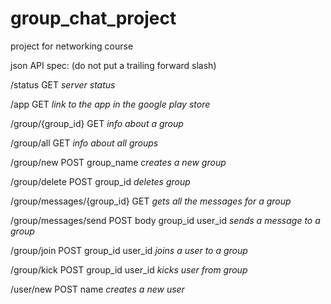 # group_chat_project
project for networking course

json API spec:
(do not put a trailing forward slash)

/status
GET
*server status*

/app
GET
*link to the app in the google play store*

/group/{group_id}
GET
*info about a group*

/group/all
GET
*info about all groups*

/group/new
POST
group_name
*creates a new group*

/group/delete
POST
group_id
*deletes group*

/group/messages/{group_id}
GET
*gets all the messages for a group*

/group/messages/send
POST
body
group_id
user_id
*sends a message to a group*

/group/join
POST
group_id
user_id
*joins a user to a group*

/group/kick
POST
group_id
user_id
*kicks user from group*

/user/new
POST
name
*creates a new user*
